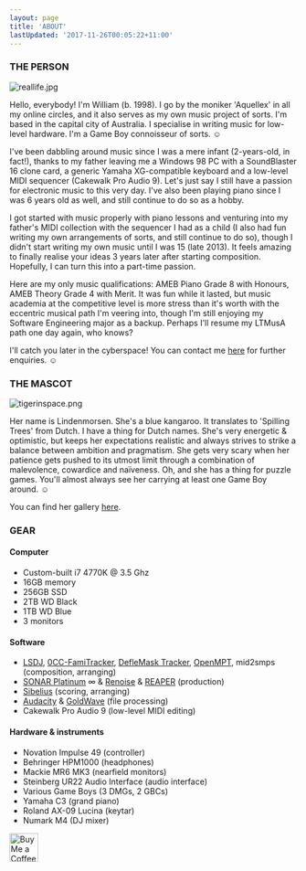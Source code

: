 ```yaml
---
layout: page
title: 'ABOUT'
lastUpdated: '2017-11-26T00:05:22+11:00'
---
```


### THE PERSON

<img src="/img/reallife.jpg" alt="reallife.jpg" />

Hello, everybody! I'm William (b. 1998). I go by the moniker 'Aquellex' in all my online circles, and it also serves as my own music project of sorts. I'm based in the capital city of Australia. I specialise in writing music for low-level hardware. I'm a Game Boy connoisseur of sorts. &#9786;

I've been dabbling around music since I was a mere infant (2-years-old, in fact!), thanks to my father leaving me a Windows 98 PC with a SoundBlaster 16 clone card, a generic Yamaha XG-compatible keyboard and a low-level MIDI sequencer (Cakewalk Pro Audio 9). Let's just say I still have a passion for electronic music to this very day. I've also been playing piano since I was 6 years old as well, and still continue to do so as a hobby.

I got started with music properly with piano lessons and venturing into my father's MIDI collection with the sequencer I had as a child (I also had fun writing my own arrangements of sorts, and still continue to do so), though I didn't start writing my own music until I was 15 (late 2013). It feels amazing to finally realise your ideas 3 years later after starting composition. Hopefully, I can turn this into a part-time passion.

Here are my only music qualifications: AMEB Piano Grade 8 with Honours, AMEB Theory Grade 4 with Merit. It was fun while it lasted, but music academia at the competitive level is more stress than it's worth with the eccentric musical path I'm veering into, though I'm still enjoying my Software Engineering major as a backup. Perhaps I'll resume my LTMusA path one day again, who knows?

I'll catch you later in the cyberspace! You can contact me [here](mailto:aquellex@f0xpa.ws) for further enquiries. &#9786;

### THE MASCOT

![tigerinspace.png](/img/tigerinspace.png)

Her name is Lindenmorsen. She's a blue kangaroo. It translates to 'Spilling Trees' from Dutch. I have a thing for Dutch names. She's very energetic & optimistic, but keeps her expectations realistic and always strives to strike a balance between ambition and pragmatism. She gets very scary when her patience gets pushed to its utmost limit through a combination of malevolence, cowardice and naïveness. Oh, and she has a thing for puzzle games. You'll almost always see her carrying at least one Game Boy around. &#9786;

You can find her gallery <a href="https://refsheet.net/aquellex/lindenmorsen" target="_blank">here</a>.

### GEAR

#### Computer

- Custom-built i7 4770K @ 3.5 Ghz
- 16GB memory
- 256GB SSD
- 2TB WD Black
- 1TB WD Blue
- 3 monitors

#### Software

- <a href="http://littlesounddj.com" target="_blank">LSDJ</a>, <a href="https://github.com/HertzDevil/0CC-FamiTracker" target="_blank">0CC-FamiTracker</a>, <a href="http://deflemask.com" target="_blank">DefleMask Tracker</a>, <a href="https://openmpt.org" target="_blank">OpenMPT</a>, mid2smps (composition, arranging)
- <a href="https://cakewalk.com" target="_blank">SONAR Platinum</a> ∞ & <a href="https://renoise.com" target="_blank">Renoise</a> & <a href="https://reaper.fm" target="_blank">REAPER</a> (production)
- <a href="https://avid.com/sibelius" target="_blank">Sibelius</a> (scoring, arranging)
- <a href="http://audacityteam.org" target="_blank">Audacity</a> & <a href="https://goldwave.com" target="_blank">GoldWave</a> (file processing)
- Cakewalk Pro Audio 9 (low-level MIDI editing)

#### Hardware & instruments

- Novation Impulse 49 (controller)
- Behringer HPM1000 (headphones)
- Mackie MR6 MK3 (nearfield monitors)
- Steinberg UR22 Audio Interface (audio interface)
- Various Game Boys (3 DMGs, 2 GBCs)
- Yamaha C3 (grand piano)
- Roland AX-09 Lucina (keytar)
- Numark M4 (DJ mixer)

<a href="https://ko-fi.com/A7873Q2W" target="_blank">
  <img style="border:0px;height:50px;" src="https://az743702.vo.msecnd.net/cdn/kofi2.png?v=0" alt="Buy Me a Coffee at ko-fi.com" />
</a>
